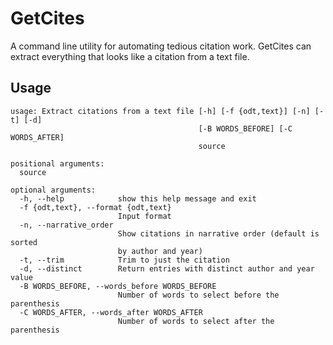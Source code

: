 # GetCites

A command line utility for automating tedious citation work. GetCites can extract everything that 
looks like a citation from a text file.

## Usage

```
usage: Extract citations from a text file [-h] [-f {odt,text}] [-n] [-t] [-d]
                                          [-B WORDS_BEFORE] [-C WORDS_AFTER]
                                          source

positional arguments:
  source

optional arguments:
  -h, --help            show this help message and exit
  -f {odt,text}, --format {odt,text}
                        Input format
  -n, --narrative_order
                        Show citations in narrative order (default is sorted
                        by author and year)
  -t, --trim            Trim to just the citation
  -d, --distinct        Return entries with distinct author and year value
  -B WORDS_BEFORE, --words_before WORDS_BEFORE
                        Number of words to select before the parenthesis
  -C WORDS_AFTER, --words_after WORDS_AFTER
                        Number of words to select after the parenthesis
```

